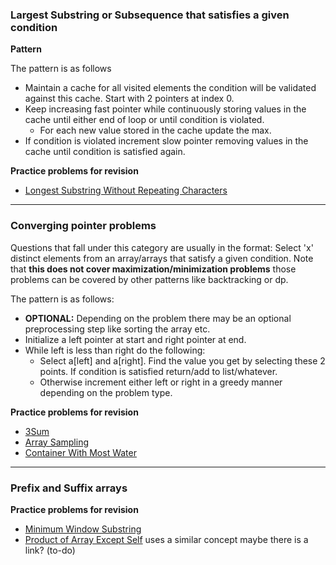 
### Largest Substring or Subsequence that satisfies a given condition

**Pattern**

The pattern is as follows

- Maintain a cache for all visited elements the condition will be validated against this cache. Start with 2 pointers at index 0. 
- Keep increasing fast pointer while continuously storing values in the cache until either end of loop or until condition is violated. 
  - For each new value stored in the cache update the max.
- If condition is violated increment slow pointer removing values in the cache until condition is satisfied again.

**Practice problems for revision**

- [Longest Substring Without Repeating Characters](https://leetcode.com/problems/longest-substring-without-repeating-characters/)

-----------------

### Converging pointer problems

Questions that fall under this category are usually in the format: Select 'x' distinct elements from an array/arrays that satisfy a given condition. Note that **this does not cover maximization/minimization problems** those problems can be covered by other patterns like backtracking or dp.

The pattern is as follows:

- **OPTIONAL:** Depending on the problem there may be an optional preprocessing step like sorting the array etc. 
- Initialize a left pointer at start and right pointer at end.
- While left is less than right do the following:
  - Select a[left] and a[right]. Find the value you get by selecting these 2 points. If condition is satisfied return/add to list/whatever.
  - Otherwise increment either left or right in a greedy manner depending on the problem type.

**Practice problems for revision**

- [3Sum](https://leetcode.com/problems/3sum/)
- [Array Sampling](https://github.com/eyarovoi/TechInterviewsMeetup/blob/master/Problem%20Solving%20Workshops/PSW021_2017_03_04/PSW021_2017_03_04.pdf)
- [Container With Most Water](https://leetcode.com/problems/container-with-most-water/)

------------

### Prefix and Suffix arrays

**Practice problems for revision**

- [Minimum Window Substring](https://leetcode.com/problems/minimum-window-substring/)
- [Product of Array Except Self](https://leetcode.com/problems/product-of-array-except-self/) uses a similar concept maybe there is a link? (to-do)
